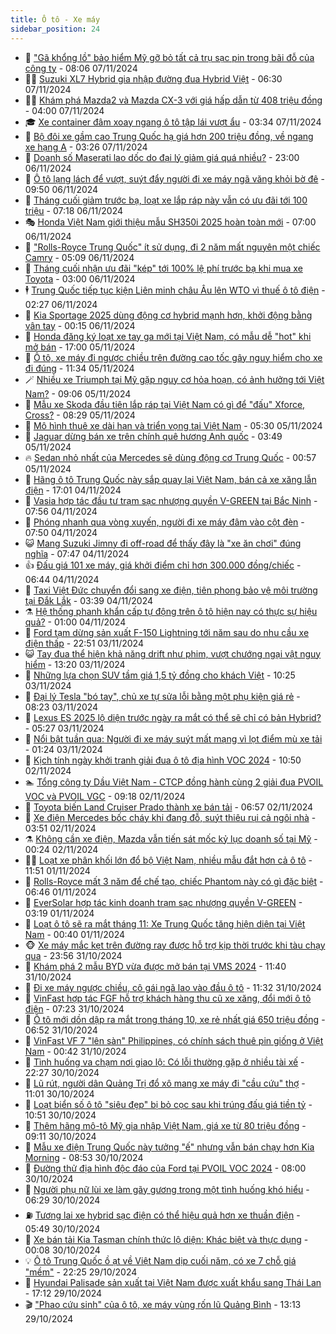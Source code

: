 ```yaml
---
title: Ô tô - Xe máy
sidebar_position: 24
---
```


<!-- dantri-o-to-xe-may:START -->
- 🤡 [&quot;Gã khổng lồ&quot; bảo hiểm Mỹ gỡ bỏ tất cả trụ sạc pin trong bãi đỗ của công ty](https://dantri.com.vn/o-to-xe-may/ga-khong-lo-bao-hiem-my-go-bo-tat-ca-tru-sac-pin-trong-bai-do-cua-cong-ty-20241107112547214.htm) - 08:06 07/11/2024
- 🧑‍💻 [Suzuki XL7 Hybrid gia nhập đường đua Hybrid Việt](https://dantri.com.vn/o-to-xe-may/suzuki-xl7-hybrid-gia-nhap-duong-dua-hybrid-viet-20241107113259139.htm) - 06:30 07/11/2024
- 🧑‍💻 [Khám phá Mazda2 và Mazda CX-3 với giá hấp dẫn từ 408 triệu đồng](https://dantri.com.vn/o-to-xe-may/kham-pha-mazda2-va-mazda-cx-3-voi-gia-hap-dan-tu-408-trieu-dong-20241107102018914.htm) - 04:00 07/11/2024
- 🎓 [Xe container đâm xoay ngang ô tô tập lái vượt ẩu](https://dantri.com.vn/o-to-xe-may/xe-container-dam-xoay-ngang-o-to-tap-lai-vuot-au-20241107101633021.htm) - 03:34 07/11/2024
- 🌊 [Bộ đôi xe gầm cao Trung Quốc hạ giá hơn 200 triệu đồng, về ngang xe hạng A](https://dantri.com.vn/o-to-xe-may/bo-doi-xe-gam-cao-trung-quoc-ha-gia-hon-200-trieu-dong-ve-ngang-xe-hang-a-20241107094232968.htm) - 03:26 07/11/2024
- 🥷 [Doanh số Maserati lao dốc do đại lý giảm giá quá nhiều?](https://dantri.com.vn/o-to-xe-may/doanh-so-maserati-lao-doc-do-dai-ly-giam-gia-qua-nhieu-20241106170537842.htm) - 23:00 06/11/2024
- 🤩 [Ô tô lạng lách để vượt, suýt đẩy người đi xe máy ngã văng khỏi bờ đê](https://dantri.com.vn/o-to-xe-may/o-to-lang-lach-de-vuot-suyt-day-nguoi-di-xe-may-nga-vang-khoi-bo-de-20241106152808326.htm) - 09:50 06/11/2024
- 🫶 [Tháng cuối giảm trước bạ, loạt xe lắp ráp này vẫn có ưu đãi tới 100 triệu](https://dantri.com.vn/o-to-xe-may/thang-cuoi-giam-truoc-ba-loat-xe-lap-rap-nay-van-co-uu-dai-toi-100-trieu-20241106124544982.htm) - 07:18 06/11/2024
- 🎭 [Honda Việt Nam giới thiệu mẫu SH350i 2025 hoàn toàn mới](https://dantri.com.vn/o-to-xe-may/honda-viet-nam-gioi-thieu-mau-sh350i-2025-hoan-toan-moi-20241106120038855.htm) - 07:00 06/11/2024
- 🌁 [&quot;Rolls-Royce Trung Quốc&quot; ít sử dụng, đi 2 năm mất nguyên một chiếc Camry](https://dantri.com.vn/o-to-xe-may/rolls-royce-trung-quoc-it-su-dung-di-2-nam-mat-nguyen-mot-chiec-camry-20241106113303731.htm) - 05:09 06/11/2024
- 🦩 [Tháng cuối nhận ưu đãi &quot;kép&quot; tới 100% lệ phí trước bạ khi mua xe Toyota](https://dantri.com.vn/o-to-xe-may/thang-cuoi-nhan-uu-dai-kep-toi-100-le-phi-truoc-ba-khi-mua-xe-toyota-20241105163306329.htm) - 03:00 06/11/2024
- 🕴 [Trung Quốc tiếp tục kiện Liên minh châu Âu lên WTO vì thuế ô tô điện](https://dantri.com.vn/o-to-xe-may/trung-quoc-tiep-tuc-kien-lien-minh-chau-au-len-wto-vi-thue-o-to-dien-20241106091814385.htm) - 02:27 06/11/2024
- 🎡 [Kia Sportage 2025 dùng động cơ hybrid mạnh hơn, khởi động bằng vân tay](https://dantri.com.vn/o-to-xe-may/kia-sportage-2025-dung-dong-co-hybrid-manh-hon-khoi-dong-bang-van-tay-20241106015207928.htm) - 00:15 06/11/2024
- 📝 [Honda đăng ký loạt xe tay ga mới tại Việt Nam, có mẫu dễ &quot;hot&quot; khi mở bán](https://dantri.com.vn/o-to-xe-may/honda-dang-ky-loat-xe-tay-ga-moi-tai-viet-nam-co-mau-de-hot-khi-mo-ban-20241105124407371.htm) - 17:00 05/11/2024
- 🧐 [Ô tô, xe máy đi ngược chiều trên đường cao tốc gây nguy hiểm cho xe đi đúng](https://dantri.com.vn/o-to-xe-may/o-to-xe-may-di-nguoc-chieu-tren-duong-cao-toc-gay-nguy-hiem-cho-xe-di-dung-20241105172200254.htm) - 11:34 05/11/2024
- 🪄 [Nhiều xe Triumph tại Mỹ gặp nguy cơ hỏa hoạn, có ảnh hưởng tới Việt Nam?](https://dantri.com.vn/o-to-xe-may/nhieu-xe-triumph-tai-my-gap-nguy-co-hoa-hoan-co-anh-huong-toi-viet-nam-20241105114435368.htm) - 09:06 05/11/2024
- 🧰 [Mẫu xe Skoda đầu tiên lắp ráp tại Việt Nam có gì để &quot;đấu&quot; Xforce, Cross?](https://dantri.com.vn/o-to-xe-may/mau-xe-skoda-dau-tien-lap-rap-tai-viet-nam-co-gi-de-dau-xforce-cross-20241105152454092.htm) - 08:29 05/11/2024
- 🚀 [Mô hình thuê xe dài hạn và triển vọng tại Việt Nam](https://dantri.com.vn/o-to-xe-may/mo-hinh-thue-xe-dai-han-va-trien-vong-tai-viet-nam-20241105122408721.htm) - 05:30 05/11/2024
- 💪 [Jaguar dừng bán xe trên chính quê hương Anh quốc](https://dantri.com.vn/o-to-xe-may/jaguar-dung-ban-xe-tren-chinh-que-huong-anh-quoc-20241105104127931.htm) - 03:49 05/11/2024
- 🔥 [Sedan nhỏ nhất của Mercedes sẽ dùng động cơ Trung Quốc](https://dantri.com.vn/o-to-xe-may/sedan-nho-nhat-cua-mercedes-se-dung-dong-co-trung-quoc-20241104191008472.htm) - 00:57 05/11/2024
- 🐲 [Hãng ô tô Trung Quốc này sắp quay lại Việt Nam, bán cả xe xăng lẫn điện](https://dantri.com.vn/o-to-xe-may/hang-o-to-trung-quoc-nay-sap-quay-lai-viet-nam-ban-ca-xe-xang-lan-dien-20241104234148942.htm) - 17:01 04/11/2024
- 🌋 [Vasia hợp tác đầu tư trạm sạc nhượng quyền V-GREEN tại Bắc Ninh](https://dantri.com.vn/o-to-xe-may/vasia-hop-tac-dau-tu-tram-sac-nhuong-quyen-v-green-tai-bac-ninh-20241104142558933.htm) - 07:56 04/11/2024
- 🤩 [Phóng nhanh qua vòng xuyến, người đi xe máy đâm vào cột đèn](https://dantri.com.vn/o-to-xe-may/phong-nhanh-qua-vong-xuyen-nguoi-di-xe-may-dam-vao-cot-den-20241104142120287.htm) - 07:50 04/11/2024
- 😺 [Mang Suzuki Jimny đi off-road để thấy đây là &quot;xe ăn chơi&quot; đúng nghĩa](https://dantri.com.vn/o-to-xe-may/mang-suzuki-jimny-di-off-road-de-thay-day-la-xe-an-choi-dung-nghia-20241104114132448.htm) - 07:47 04/11/2024
- 👍 [Đấu giá 101 xe máy, giá khởi điểm chỉ hơn 300.000 đồng/chiếc](https://dantri.com.vn/o-to-xe-may/dau-gia-101-xe-may-gia-khoi-diem-chi-hon-300000-dongchiec-20241104121551417.htm) - 06:44 04/11/2024
- 🎃 [Taxi Việt Đức chuyển đổi sang xe điện, tiên phong bảo vệ môi trường tại Đắk Lắk](https://dantri.com.vn/o-to-xe-may/taxi-viet-duc-chuyen-doi-sang-xe-dien-tien-phong-bao-ve-moi-truong-tai-dak-lak-20241104103402459.htm) - 03:39 04/11/2024
- ⚗️ [Hệ thống phanh khẩn cấp tự động trên ô tô hiện nay có thực sự hiệu quả?](https://dantri.com.vn/o-to-xe-may/he-thong-phanh-khan-cap-tu-dong-tren-o-to-hien-nay-co-thuc-su-hieu-qua-20241103233757883.htm) - 01:00 04/11/2024
- 🦄 [Ford tạm dừng sản xuất F-150 Lightning tới năm sau do nhu cầu xe điện thấp](https://dantri.com.vn/o-to-xe-may/ford-tam-dung-san-xuat-f-150-lightning-toi-nam-sau-do-nhu-cau-xe-dien-thap-20241103193819520.htm) - 22:51 03/11/2024
- 😺 [Tay đua thể hiện khả năng drift như phim, vượt chướng ngại vật nguy hiểm](https://dantri.com.vn/o-to-xe-may/tay-dua-the-hien-kha-nang-drift-nhu-phim-vuot-chuong-ngai-vat-nguy-hiem-20241103071036455.htm) - 13:20 03/11/2024
- 💼 [Những lựa chọn SUV tầm giá 1,5 tỷ đồng cho khách Việt](https://dantri.com.vn/o-to-xe-may/nhung-lua-chon-suv-tam-gia-15-ty-dong-cho-khach-viet-20241103171626683.htm) - 10:25 03/11/2024
- 💃 [Đại lý Tesla &quot;bó tay&quot;, chủ xe tự sửa lỗi bằng một phụ kiện giá rẻ](https://dantri.com.vn/o-to-xe-may/dai-ly-tesla-bo-tay-chu-xe-tu-sua-loi-bang-mot-phu-kien-gia-re-20241103135648527.htm) - 08:23 03/11/2024
- 🚀 [Lexus ES 2025 lộ diện trước ngày ra mắt có thể sẽ chỉ có bản Hybrid?](https://dantri.com.vn/o-to-xe-may/lexus-es-2025-lo-dien-truoc-ngay-ra-mat-co-the-se-chi-co-ban-hybrid-20241103122510781.htm) - 05:27 03/11/2024
- 🤩 [Nổi bật tuần qua: Người đi xe máy suýt mất mạng vì lọt điểm mù xe tải](https://dantri.com.vn/o-to-xe-may/noi-bat-tuan-qua-nguoi-di-xe-may-suyt-mat-mang-vi-lot-diem-mu-xe-tai-20241103082126875.htm) - 01:24 03/11/2024
- 💪 [Kịch tính ngày khởi tranh giải đua ô tô địa hình VOC 2024](https://dantri.com.vn/o-to-xe-may/kich-tinh-ngay-khoi-tranh-giai-dua-o-to-dia-hinh-voc-2024-20241102152246496.htm) - 10:50 02/11/2024
- 🏊 [Tổng công ty Dầu Việt Nam - CTCP đồng hành cùng 2 giải đua PVOIL VOC và PVOIL VGC](https://dantri.com.vn/o-to-xe-may/tong-cong-ty-dau-viet-nam-ctcp-dong-hanh-cung-2-giai-dua-pvoil-voc-va-pvoil-vgc-20241102155051998.htm) - 09:18 02/11/2024
- 💄 [Toyota biến Land Cruiser Prado thành xe bán tải](https://dantri.com.vn/o-to-xe-may/toyota-bien-land-cruiser-prado-thanh-xe-ban-tai-20241102105035198.htm) - 06:57 02/11/2024
- 👺 [Xe điện Mercedes bốc cháy khi đang đỗ, suýt thiêu rụi cả ngôi nhà](https://dantri.com.vn/o-to-xe-may/xe-dien-mercedes-boc-chay-khi-dang-do-suyt-thieu-rui-ca-ngoi-nha-20241102082709277.htm) - 03:51 02/11/2024
- ⚗️ [Không cần xe điện, Mazda vẫn tiến sát mốc kỷ lục doanh số tại Mỹ](https://dantri.com.vn/o-to-xe-may/khong-can-xe-dien-mazda-van-tien-sat-moc-ky-luc-doanh-so-tai-my-20241102010217687.htm) - 00:24 02/11/2024
- 🧑‍🏫 [Loạt xe phân khối lớn đổ bộ Việt Nam, nhiều mẫu đắt hơn cả ô tô](https://dantri.com.vn/o-to-xe-may/loat-xe-phan-khoi-lon-do-bo-viet-nam-nhieu-mau-dat-hon-ca-o-to-20241031124923204.htm) - 11:51 01/11/2024
- 🦒 [Rolls-Royce mất 3 năm để chế tạo, chiếc Phantom này có gì đặc biệt](https://dantri.com.vn/o-to-xe-may/rolls-royce-mat-3-nam-de-che-tao-chiec-phantom-nay-co-gi-dac-biet-20241101080156132.htm) - 06:46 01/11/2024
- 🐘 [EverSolar hợp tác kinh doanh trạm sạc nhượng quyền V-GREEN](https://dantri.com.vn/o-to-xe-may/eversolar-hop-tac-kinh-doanh-tram-sac-nhuong-quyen-v-green-20241101100556119.htm) - 03:19 01/11/2024
- 🧠 [Loạt ô tô sẽ ra mắt tháng 11: Xe Trung Quốc tăng hiện diện tại Việt Nam](https://dantri.com.vn/o-to-xe-may/loat-o-to-se-ra-mat-thang-11-xe-trung-quoc-tang-hien-dien-tai-viet-nam-20241101002219282.htm) - 00:40 01/11/2024
- 🐵 [Xe máy mắc kẹt trên đường ray được hỗ trợ kịp thời trước khi tàu chạy qua](https://dantri.com.vn/o-to-xe-may/xe-may-mac-ket-tren-duong-ray-duoc-ho-tro-kip-thoi-truoc-khi-tau-chay-qua-20241101010218559.htm) - 23:56 31/10/2024
- 🤭 [Khám phá 2 mẫu BYD vừa được mở bán tại VMS 2024](https://dantri.com.vn/o-to-xe-may/kham-pha-2-mau-byd-vua-duoc-mo-ban-tai-vms-2024-20241031091435358.htm) - 11:40 31/10/2024
- 🤠 [Đi xe máy ngược chiều, cô gái ngã lao vào đầu ô tô](https://dantri.com.vn/o-to-xe-may/di-xe-may-nguoc-chieu-co-gai-nga-lao-vao-dau-o-to-20241031160740614.htm) - 11:32 31/10/2024
- 🫶 [VinFast hợp tác FGF hỗ trợ khách hàng thu cũ xe xăng, đổi mới ô tô điện](https://dantri.com.vn/o-to-xe-may/vinfast-hop-tac-fgf-ho-tro-khach-hang-thu-cu-xe-xang-doi-moi-o-to-dien-20241031141810549.htm) - 07:23 31/10/2024
- 🚀 [Ô tô mới dồn dập ra mắt trong tháng 10, xe rẻ nhất giá 650 triệu đồng](https://dantri.com.vn/o-to-xe-may/o-to-moi-don-dap-ra-mat-trong-thang-10-xe-re-nhat-gia-650-trieu-dong-20241030225706913.htm) - 06:52 31/10/2024
- 🎊 [VinFast VF 7 &quot;lên sàn&quot; Philippines, có chính sách thuê pin giống ở Việt Nam](https://dantri.com.vn/o-to-xe-may/vinfast-vf-7-len-san-philippines-co-chinh-sach-thue-pin-giong-o-viet-nam-20241031074006468.htm) - 00:42 31/10/2024
- 🦄 [Tình huống va chạm nơi giao lộ: Có lỗi thường gặp ở nhiều tài xế](https://dantri.com.vn/o-to-xe-may/tinh-huong-va-cham-noi-giao-lo-co-loi-thuong-gap-o-nhieu-tai-xe-20241030174641844.htm) - 22:27 30/10/2024
- 🥷 [Lũ rút, người dân Quảng Trị đổ xô mang xe máy đi &quot;cầu cứu&quot; thợ](https://dantri.com.vn/o-to-xe-may/lu-rut-nguoi-dan-quang-tri-do-xo-mang-xe-may-di-cau-cuu-tho-20241030174533618.htm) - 11:01 30/10/2024
- 🦏 [Loạt biển số ô tô &quot;siêu đẹp&quot; bị bỏ cọc sau khi trúng đấu giá tiền tỷ](https://dantri.com.vn/o-to-xe-may/loat-bien-so-o-to-sieu-dep-bi-bo-coc-sau-khi-trung-dau-gia-tien-ty-20241030172630081.htm) - 10:51 30/10/2024
- 🤗 [Thêm hãng mô-tô Mỹ gia nhập Việt Nam, giá xe từ 80 triệu đồng](https://dantri.com.vn/o-to-xe-may/them-hang-mo-to-my-gia-nhap-viet-nam-gia-xe-tu-80-trieu-dong-20241030123638033.htm) - 09:11 30/10/2024
- 🐲 [Mẫu xe điện Trung Quốc này tưởng &quot;ế&quot; nhưng vẫn bán chạy hơn Kia Morning](https://dantri.com.vn/o-to-xe-may/mau-xe-dien-trung-quoc-nay-tuong-e-nhung-van-ban-chay-hon-kia-morning-20241030105339849.htm) - 08:53 30/10/2024
- 🤭 [Đường thử địa hình độc đáo của Ford tại PVOIL VOC 2024](https://dantri.com.vn/o-to-xe-may/duong-thu-dia-hinh-doc-dao-cua-ford-tai-pvoil-voc-2024-20241030143255407.htm) - 08:00 30/10/2024
- 🐻 [Người phụ nữ lùi xe làm gãy gương trong một tình huống khó hiểu](https://dantri.com.vn/o-to-xe-may/nguoi-phu-nu-lui-xe-lam-gay-guong-trong-mot-tinh-huong-kho-hieu-20241030114444779.htm) - 06:29 30/10/2024
- ⛽️ [Tương lai xe hybrid sạc điện có thể hiệu quả hơn xe thuần điện](https://dantri.com.vn/o-to-xe-may/tuong-lai-xe-hybrid-sac-dien-co-the-hieu-qua-hon-xe-thuan-dien-20241029110850230.htm) - 05:49 30/10/2024
- 🫣 [Xe bán tải Kia Tasman chính thức lộ diện: Khác biệt và thực dụng](https://dantri.com.vn/o-to-xe-may/xe-ban-tai-kia-tasman-chinh-thuc-lo-dien-khac-biet-va-thuc-dung-20241030002730077.htm) - 00:08 30/10/2024
- 💡 [Ô tô Trung Quốc ồ ạt về Việt Nam dịp cuối năm, có xe 7 chỗ giá &quot;mềm&quot;](https://dantri.com.vn/o-to-xe-may/o-to-trung-quoc-o-at-ve-viet-nam-dip-cuoi-nam-co-xe-7-cho-gia-mem-20241029152158720.htm) - 22:25 29/10/2024
- 💪 [Hyundai Palisade sản xuất tại Việt Nam được xuất khẩu sang Thái Lan](https://dantri.com.vn/o-to-xe-may/hyundai-palisade-san-xuat-tai-viet-nam-duoc-xuat-khau-sang-thai-lan-20241030001118002.htm) - 17:12 29/10/2024
- 🎬 [&quot;Phao cứu sinh&quot; của ô tô, xe máy vùng rốn lũ Quảng Bình](https://dantri.com.vn/o-to-xe-may/phao-cuu-sinh-cua-o-to-xe-may-vung-ron-lu-quang-binh-20241029185153201.htm) - 13:13 29/10/2024<!-- dantri-o-to-xe-may:END -->
